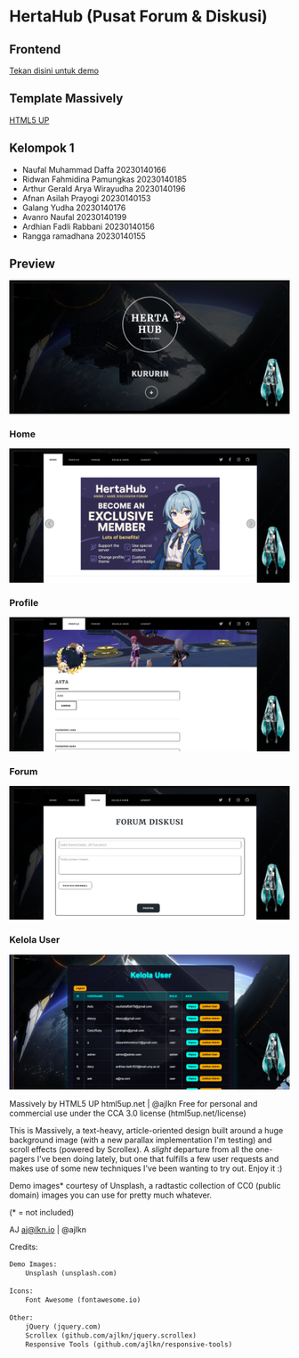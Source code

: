 # HertaHub (Pusat Forum & Diskusi)
## Frontend
[Tekan disini untuk demo](https://hertahub.nadanime.com)

## Template Massively
[HTML5 UP](https://html5up.net/massively)

## Kelompok 1
- Naufal Muhammad Daffa 20230140166
- Ridwan Fahmidina Pamungkas 20230140185
- Arthur Gerald Arya Wirayudha 20230140196
- Afnan Asilah Prayogi 20230140153
- Galang Yudha 20230140176
- Avanro Naufal 20230140199
- Ardhian Fadli Rabbani 20230140156
- Rangga ramadhana 20230140155

## Preview
![Preview](/images/preview/previeweb.png)
### Home
![Home](/images/preview/preview-home.png)
### Profile
![Profile](/images/preview/preview-profile.png)
### Forum
![Forum](/images/preview/preview-forum.png)
### Kelola User
![Kelola User](/images/preview/preview-kelola-user.png)

Massively by HTML5 UP
html5up.net | @ajlkn
Free for personal and commercial use under the CCA 3.0 license (html5up.net/license)


This is Massively, a text-heavy, article-oriented design built around a huge background
image (with a new parallax implementation I'm testing) and scroll effects (powered by
Scrollex). A *slight* departure from all the one-pagers I've been doing lately, but one
that fulfills a few user requests and makes use of some new techniques I've been wanting
to try out. Enjoy it :)

Demo images* courtesy of Unsplash, a radtastic collection of CC0 (public domain) images
you can use for pretty much whatever.

(* = not included)

AJ
aj@lkn.io | @ajlkn


Credits:

	Demo Images:
		Unsplash (unsplash.com)

	Icons:
		Font Awesome (fontawesome.io)

	Other:
		jQuery (jquery.com)
		Scrollex (github.com/ajlkn/jquery.scrollex)
		Responsive Tools (github.com/ajlkn/responsive-tools)